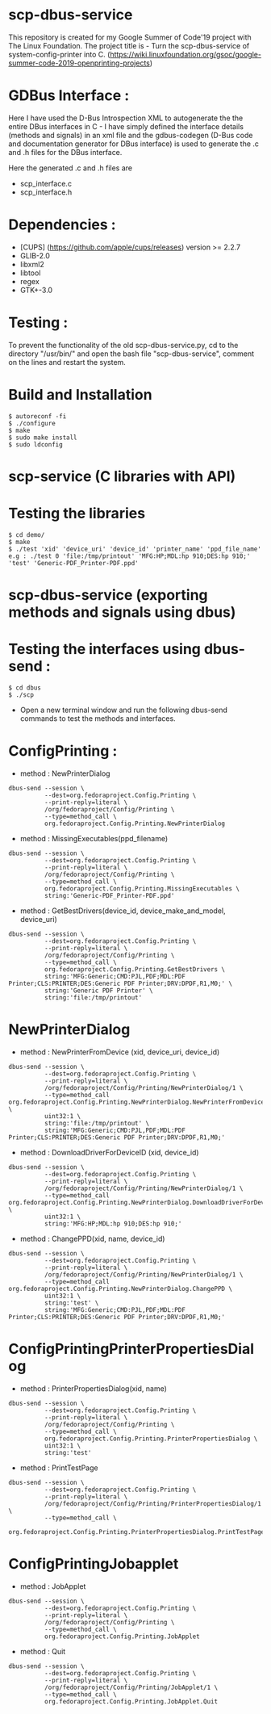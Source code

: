 # scp-dbus-service
This repository is created for my Google Summer of Code'19 project with The Linux Foundation. 
The project title is - Turn the scp-dbus-service of system-config-printer into C. 
(https://wiki.linuxfoundation.org/gsoc/google-summer-code-2019-openprinting-projects)

# GDBus Interface :
Here I have used the D-Bus Introspection XML to autogenerate the the entire DBus interfaces in C - I have simply defined the interface details (methods and signals) in an xml file and the gdbus-codegen (D-Bus code and documentation generator for DBus interface) is used to generate the .c and .h files for the DBus interface.

Here the generated .c and .h files are 
- scp_interface.c 
- scp_interface.h

# Dependencies :

- [CUPS] (https://github.com/apple/cups/releases) version >= 2.2.7
- GLIB-2.0
- libxml2
- libtool
- regex
- GTK+-3.0

# Testing : 
To prevent the functionality of the old scp-dbus-service.py, cd to the directory "/usr/bin/" and open the bash file "scp-dbus-service", comment on the lines and restart the system.

# Build and Installation  

```
$ autoreconf -fi                                                                                                       
$ ./configure                                                                                                         
$ make                                                                                                              
$ sudo make install                                                                                                   
$ sudo ldconfig 
```

# scp-service (C libraries with API) 
# Testing the libraries

```
$ cd demo/                                                                                                             
$ make                                                                                                                 
$ ./test 'xid' 'device_uri' 'device_id' 'printer_name' 'ppd_file_name' 
e.g : ./test 0 'file:/tmp/printout' 'MFG:HP;MDL:hp 910;DES:hp 910;' 'test' 'Generic-PDF_Printer-PDF.ppd'
```

# scp-dbus-service (exporting methods and signals using dbus)
# Testing the interfaces using dbus-send :
```
$ cd dbus                                                                            
$ ./scp                                                                              
```
- Open a new terminal window and run the following dbus-send commands to test the methods and interfaces.                     

# ConfigPrinting :

- method : NewPrinterDialog   
```
dbus-send --session \
          --dest=org.fedoraproject.Config.Printing \
          --print-reply=literal \
          /org/fedoraproject/Config/Printing \
          --type=method_call \
          org.fedoraproject.Config.Printing.NewPrinterDialog
```
- method : MissingExecutables(ppd_filename)  
```
dbus-send --session \
          --dest=org.fedoraproject.Config.Printing \
          --print-reply=literal \
          /org/fedoraproject/Config/Printing \
          --type=method_call \
          org.fedoraproject.Config.Printing.MissingExecutables \
          string:'Generic-PDF_Printer-PDF.ppd'
```  
- method : GetBestDrivers(device_id, device_make_and_model, device_uri) 
```
dbus-send --session \
          --dest=org.fedoraproject.Config.Printing \
          --print-reply=literal \
          /org/fedoraproject/Config/Printing \
          --type=method_call \
          org.fedoraproject.Config.Printing.GetBestDrivers \
          string:'MFG:Generic;CMD:PJL,PDF;MDL:PDF Printer;CLS:PRINTER;DES:Generic PDF Printer;DRV:DPDF,R1,M0;' \
          string:'Generic PDF Printer' \
          string:'file:/tmp/printout'
```          
# NewPrinterDialog

- method : NewPrinterFromDevice (xid, device_uri, device_id)
```
dbus-send --session \
          --dest=org.fedoraproject.Config.Printing \
          --print-reply=literal \
          /org/fedoraproject/Config/Printing/NewPrinterDialog/1 \
          --type=method_call org.fedoraproject.Config.Printing.NewPrinterDialog.NewPrinterFromDevice \
          uint32:1 \
          string:'file:/tmp/printout' \
          string:'MFG:Generic;CMD:PJL,PDF;MDL:PDF Printer;CLS:PRINTER;DES:Generic PDF Printer;DRV:DPDF,R1,M0;'
```
- method : DownloadDriverForDeviceID (xid, device_id)  
```
dbus-send --session \
          --dest=org.fedoraproject.Config.Printing \
          --print-reply=literal \
          /org/fedoraproject/Config/Printing/NewPrinterDialog/1 \
          --type=method_call org.fedoraproject.Config.Printing.NewPrinterDialog.DownloadDriverForDeviceID \
          uint32:1 \
          string:'MFG:HP;MDL:hp 910;DES:hp 910;'
```
- method : ChangePPD(xid, name, device_id)  
```
dbus-send --session \
          --dest=org.fedoraproject.Config.Printing \
          --print-reply=literal \
          /org/fedoraproject/Config/Printing/NewPrinterDialog/1 \
          --type=method_call org.fedoraproject.Config.Printing.NewPrinterDialog.ChangePPD \
          uint32:1 \
          string:'test' \
          string:'MFG:Generic;CMD:PJL,PDF;MDL:PDF Printer;CLS:PRINTER;DES:Generic PDF Printer;DRV:DPDF,R1,M0;' 
```
# ConfigPrintingPrinterPropertiesDialog

- method : PrinterPropertiesDialog(xid, name)
```
dbus-send --session \
          --dest=org.fedoraproject.Config.Printing \
          --print-reply=literal \
          /org/fedoraproject/Config/Printing \
          --type=method_call \
          org.fedoraproject.Config.Printing.PrinterPropertiesDialog \
          uint32:1 \
          string:'test'
```
- method : PrintTestPage
```
dbus-send --session \
          --dest=org.fedoraproject.Config.Printing \
          --print-reply=literal \
          /org/fedoraproject/Config/Printing/PrinterPropertiesDialog/1 \
          --type=method_call \
          org.fedoraproject.Config.Printing.PrinterPropertiesDialog.PrintTestPage
```

# ConfigPrintingJobapplet

- method : JobApplet
```
dbus-send --session \
          --dest=org.fedoraproject.Config.Printing \
          --print-reply=literal \
          /org/fedoraproject/Config/Printing \
          --type=method_call \
          org.fedoraproject.Config.Printing.JobApplet
```

- method : Quit
```
dbus-send --session \
          --dest=org.fedoraproject.Config.Printing \
          --print-reply=literal \
          /org/fedoraproject/Config/Printing/JobApplet/1 \
          --type=method_call \
          org.fedoraproject.Config.Printing.JobApplet.Quit
```
